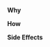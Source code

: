 <!-- Why was this change necessary? -->
**Why**

<!-- How does it address the problem? -->
**How**

<!-- Are there any side effects? -->
**Side Effects**


<!-- Include a link to the ticket, if any. -->

